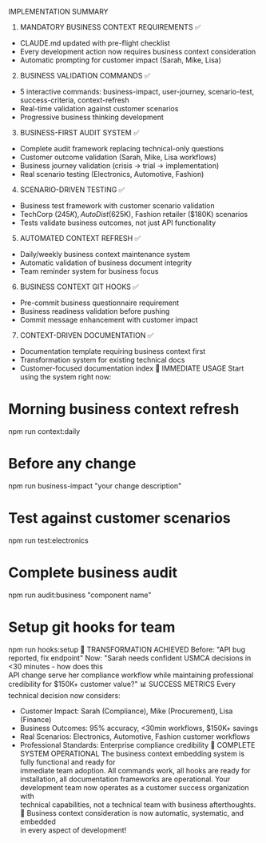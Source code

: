 IMPLEMENTATION SUMMARY
  1. MANDATORY BUSINESS CONTEXT REQUIREMENTS ✅
  - CLAUDE.md updated with pre-flight checklist
  - Every development action now requires business context consideration
  - Automatic prompting for customer impact (Sarah, Mike, Lisa)
  2. BUSINESS VALIDATION COMMANDS ✅
  - 5 interactive commands: business-impact, user-journey, scenario-test,
  success-criteria, context-refresh
  - Real-time validation against customer scenarios
  - Progressive business thinking development
  3. BUSINESS-FIRST AUDIT SYSTEM ✅
  - Complete audit framework replacing technical-only questions
  - Customer outcome validation (Sarah, Mike, Lisa workflows)
  - Business journey validation (crisis → trial → implementation)
  - Real scenario testing (Electronics, Automotive, Fashion)
  4. SCENARIO-DRIVEN TESTING ✅
  - Business test framework with customer scenario validation
  - TechCorp ($245K), AutoDist ($625K), Fashion retailer ($180K) scenarios        
  - Tests validate business outcomes, not just API functionality
  5. AUTOMATED CONTEXT REFRESH ✅
  - Daily/weekly business context maintenance system
  - Automatic validation of business document integrity
  - Team reminder system for business focus
  6. BUSINESS CONTEXT GIT HOOKS ✅
  - Pre-commit business questionnaire requirement
  - Business readiness validation before pushing
  - Commit message enhancement with customer impact
  7. CONTEXT-DRIVEN DOCUMENTATION ✅
  - Documentation template requiring business context first
  - Transformation system for existing technical docs
  - Customer-focused documentation index
  🔄 IMMEDIATE USAGE
  Start using the system right now:
  # Morning business context refresh
  npm run context:daily
  # Before any change
  npm run business-impact "your change description"
  # Test against customer scenarios
  npm run test:electronics
  # Complete business audit
  npm run audit:business "component name"
  # Setup git hooks for team
  npm run hooks:setup
  🎯 TRANSFORMATION ACHIEVED
  Before: "API bug reported, fix endpoint"
  Now: "Sarah needs confident USMCA decisions in <30 minutes - how does this      
  API change serve her compliance workflow while maintaining professional
  credibility for $150K+ customer value?"
  📊 SUCCESS METRICS
  Every technical decision now considers:
  - Customer Impact: Sarah (Compliance), Mike (Procurement), Lisa (Finance)       
  - Business Outcomes: 95% accuracy, <30min workflows, $150K+ savings
  - Real Scenarios: Electronics, Automotive, Fashion customer workflows
  - Professional Standards: Enterprise compliance credibility
  🚀 COMPLETE SYSTEM OPERATIONAL
  The business context embedding system is fully functional and ready for         
  immediate team adoption. All commands work, all hooks are ready for
  installation, all documentation frameworks are operational.
  Your development team now operates as a customer success organization with      
  technical capabilities, not a technical team with business afterthoughts.       
  🎯 Business context consideration is now automatic, systematic, and embedded    
   in every aspect of development!